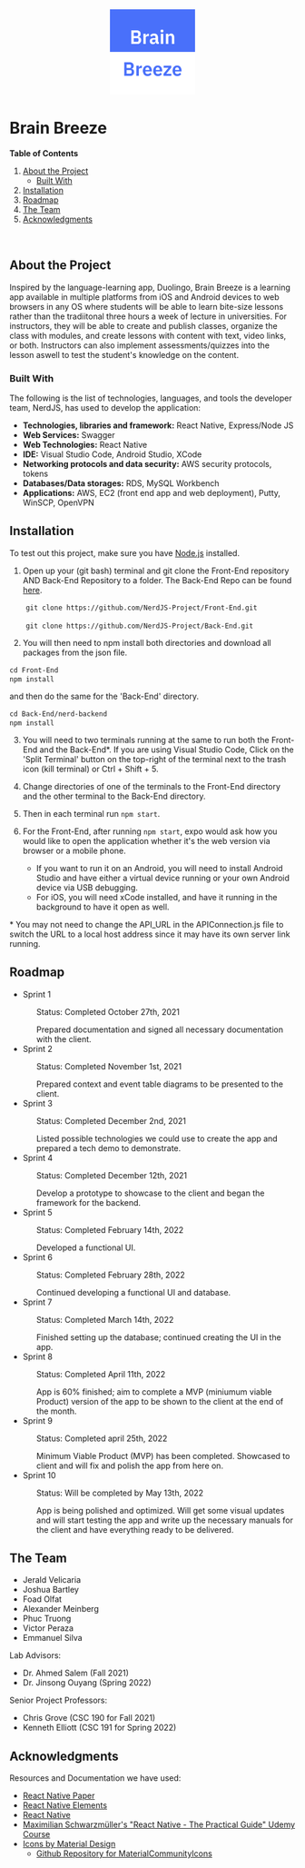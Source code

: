 <div align="center">
    <a href="https://clever-torte-9d82b6.netlify.app/"><img src="icon.png" alt="Logo" width="150" height="150"></a>
 </div>

# Brain Breeze 

**Table of Contents**
<ol>
  <li>
    <a href="#about-the-project">About the Project</a>
    <ul>
        <li><a href="#built-with">Built With</a></li>
    </ul>
  </li>
  <li>
    <a href="#installation">Installation</a>
  </li>
  <li>
    <a href="#roadmap">Roadmap</a>
  </li>
  <li>
    <a href="#the-team">The Team</a>
  </li>
  <li>
    <a href="#acknowledgments">Acknowledgments</a>
  </li>
</ol>

<br />

## About the Project

<p>Inspired by the language-learning app, Duolingo, Brain Breeze is a learning app available in multiple platforms from iOS and Android devices to web browsers in any OS where students will be able to learn bite-size lessons rather than the tradiitonal three hours a week of lecture in universities. For instructors, they will be able to create and publish classes, organize the class with modules, and create lessons with content with text, video links, or both. Instructors can also implement assessments/quizzes into the lesson aswell to test the student's knowledge on the content.</p>

### Built With
The following is the list of technologies, languages, and tools the developer team, NerdJS, has used to develop the application:
- **Technologies, libraries and framework:** React Native, Express/Node JS
- **Web Services:** Swagger
- **Web Technologies:** React Native
- **IDE:** Visual Studio Code, Android Studio, XCode
- **Networking protocols and data security:** AWS security protocols, tokens
- **Databases/Data storages:** RDS, MySQL Workbench
- **Applications:** AWS, EC2 (front end app and web deployment), Putty, WinSCP, OpenVPN

## Installation

To test out this project, make sure you have [Node.js](https://nodejs.org/en/) installed. 


1. Open up your (git bash) terminal and git clone the Front-End repository AND Back-End Repository to a folder. The Back-End Repo can be found [here](https://github.com/NerdJS-Project/Back-End).
```
    git clone https://github.com/NerdJS-Project/Front-End.git
    
    git clone https://github.com/NerdJS-Project/Back-End.git
```
2. You will then need to npm install both directories and download all packages from the json file. 
```
cd Front-End 
npm install
```
and then do the same for the 'Back-End' directory.
```
cd Back-End/nerd-backend 
npm install
```
3. You will need to two terminals running at the same to run both the Front-End and the Back-End\*. If you are using Visual Studio Code, Click on the 'Split Terminal' button on the top-right of the terminal next to the trash icon (kill terminal) or Ctrl + Shift + 5. 

4. Change directories of one of the terminals to the Front-End directory and the other terminal to the Back-End directory.

5. Then in each terminal run `npm start`. 

6. For the Front-End, after running `npm start`, expo would ask how you would like to open the application whether it's the web version via browser or a mobile phone.
   - If you want to run it on an Android, you will need to install Android Studio and have either a virtual device running or your own Android device via USB debugging. 
   - For iOS, you will need xCode installed, and have it running in the background to have it open as well. 

\* You may not need to change the API_URL in the APIConnection.js file to switch the URL to a local host address since it may have its own server link running. 

## Roadmap
<ul>
  <li>Sprint 1</li>
    <ul>Status: Completed October 27th, 2021</ul>
    <ul>Prepared documentation and signed all necessary documentation with the client.</ul>
  <li>Sprint 2</li>
    <ul>Status: Completed November 1st, 2021</ul>
    <ul>Prepared context and event table diagrams to be presented to the client.</ul>
  <li>Sprint 3</li>
    <ul>Status: Completed December 2nd, 2021</ul>
    <ul>Listed possible technologies we could use to create the app and prepared a tech demo to demonstrate.</ul>
  <li>Sprint 4</li>
    <ul>Status: Completed December 12th, 2021</ul>
    <ul>Develop a prototype to showcase to the client and began the framework for the backend.</ul>
  <li>Sprint 5</li>
    <ul>Status: Completed February 14th, 2022</ul>
    <ul>Developed a functional UI.</ul>
  <li>Sprint 6</li>
    <ul>Status: Completed February 28th, 2022 </ul>
    <ul>Continued developing a functional UI and database.</ul>
  <li>Sprint 7</li>
    <ul>Status: Completed March 14th, 2022 </ul>
    <ul>Finished setting up the database; continued creating the UI in the app.</ul>
  <li>Sprint 8</li>
    <ul>Status: Completed April 11th, 2022 </ul>
    <ul>App is 60% finished; aim to complete a MVP (miniumum viable Product) version of the app to be shown to the client at the end of the month.</ul>
  <li>Sprint 9</li>
    <ul>Status: Completed april 25th, 2022</ul>
    <ul>Minimum Viable Product (MVP) has been completed. Showcased to client and will fix and polish the app from here on.</ul>
  <li>Sprint 10</li>
    <ul>Status: Will be completed by May 13th, 2022</ul>
    <ul>App is being polished and optimized. Will get some visual updates and will start testing the app and write up the necessary manuals for the client and have everything ready to be delivered.</ul>
</ul>


## The Team
<ul>
  <li>Jerald Velicaria</li>
  <li>Joshua Bartley</li>
  <li>Foad Olfat</li>
  <li>Alexander Meinberg</li>
  <li>Phuc Truong</li>
  <li>Victor Peraza</li>
  <li>Emmanuel Silva</li>
</ul>

Lab Advisors:
- Dr. Ahmed Salem (Fall 2021)
- Dr. Jinsong Ouyang (Spring 2022)

Senior Project Professors:
- Chris Grove (CSC 190 for Fall 2021)
- Kenneth Elliott (CSC 191 for Spring 2022)

## Acknowledgments 
Resources and Documentation we have used: 
- [React Native Paper](https://callstack.github.io/react-native-paper/) 
- [React Native Elements](https://reactnativeelements.com/docs)
- [React Native](https://reactnative.dev/docs/getting-started)
- [Maximilian Schwarzmüller's "React Native - The Practical Guide" Udemy Course](https://www.udemy.com/course/react-native-the-practical-guide/)
- [Icons by Material Design](https://materialdesignicons.com/)
    - [Github Repository for MaterialCommunityIcons](https://github.com/Templarian/MaterialDesign)

